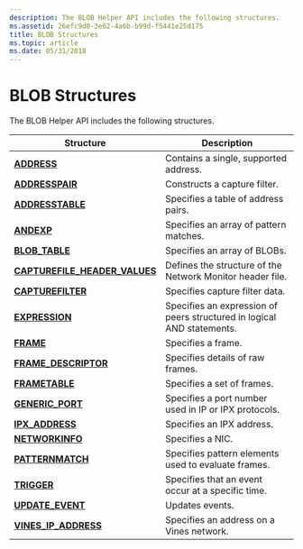 ```yaml
---
description: The BLOB Helper API includes the following structures.
ms.assetid: 26efc9d0-3e62-4a6b-b99d-f5441e25d175
title: BLOB Structures
ms.topic: article
ms.date: 05/31/2018
---
```


# BLOB Structures

The BLOB Helper API includes the following structures.



| Structure                                                        | Description                                                            |
|------------------------------------------------------------------|------------------------------------------------------------------------|
| [**ADDRESS**](address.md)                                       | Contains a single, supported address.                                  |
| [**ADDRESSPAIR**](addresspair.md)                               | Constructs a capture filter.                                           |
| [**ADDRESSTABLE**](addresstable.md)                             | Specifies a table of address pairs.                                    |
| [**ANDEXP**](andexp.md)                                         | Specifies an array of pattern matches.                                 |
| [**BLOB\_TABLE**](blob-table.md)                                | Specifies an array of BLOBs.                                           |
| [**CAPTUREFILE\_HEADER\_VALUES**](capturefile-header-values.md) | Defines the structure of the Network Monitor header file.              |
| [**CAPTUREFILTER**](capturefilter.md)                           | Specifies capture filter data.                                         |
| [**EXPRESSION**](expression.md)                                 | Specifies an expression of peers structured in logical AND statements. |
| [**FRAME**](frame.md)                                           | Specifies a frame.                                                     |
| [**FRAME\_DESCRIPTOR**](frame-descriptor.md)                    | Specifies details of raw frames.                                       |
| [**FRAMETABLE**](frametable.md)                                 | Specifies a set of frames.                                             |
| [**GENERIC\_PORT**](generic-port.md)                            | Specifies a port number used in IP or IPX protocols.                   |
| [**IPX\_ADDRESS**](ipx-address.md)                              | Specifies an IPX address.                                              |
| [**NETWORKINFO**](networkinfo.md)                               | Specifies a NIC.                                                       |
| [**PATTERNMATCH**](patternmatch.md)                             | Specifies pattern elements used to evaluate frames.                    |
| [**TRIGGER**](trigger.md)                                       | Specifies that an event occur at a specific time.                      |
| [**UPDATE\_EVENT**](update-event.md)                            | Updates events.                                                        |
| [**VINES\_IP\_ADDRESS**](vines-ip-address.md)                   | Specifies an address on a Vines network.                               |



 

 

 



